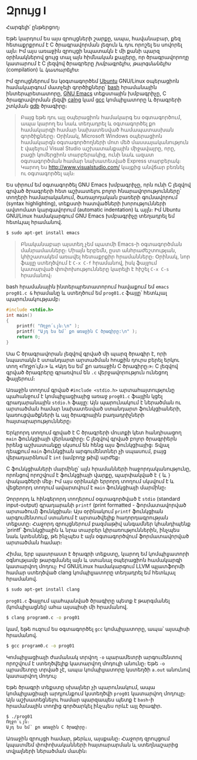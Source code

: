 # Զրույց I

Հարգելի՛ ընթերցող։

Եթե կարդում ես այս զրույցների շարքը, ապա, հավանաբար, քեզ հետաքրքրում է C ծրագրավորման լեզուն և դու որոշել ես սովորել այն։ Իմ այս առաջին զրույցի նպատակն է մի քանի պարզ օրինակներով ցույց տալ այն հիմնական քայլերը, որ ծրագրավորողը կատարում է C լեզվով ծրագրերը *խմբագրելիս*, *թարգմանելիս* (compilation) և *կատարելիս*։

Իմ զրույցներում ես կօգտագործեմ [Ubuntu](http://www.ubuntu.com/) GNU/Linux օպերացիոն համակարգում մատչելի գործիքները՝ [bash](https://www.gnu.org/software/bash/bash.html) հրամանային ինտերպրետատորը, [GNU Emacs](http://www.gnu.org/software/emacs/) տեքստային խմբագրիչը, C ծրագրավորման լեզվի [calng](http://clang.llvm.org/) կամ [gcc](http://gcc.gnu.org/) կոմպիլյատորը և ծրագրերի շտկման [gdb](http://www.gnu.org/software/gdb/) ծրագիրը։

> Բայց եթե դու այլ օպերացիոն համակարգ ես օգտագործում, ապա կարող ես նաև տեղադրել և օգտագործել քո համակարգի համար նախատեսված համապատասխան գործիքները։ Օրինակ, Microsoft Windows օպերացիոն համակարգն օգտագործողների մոտ մեծ մասսայականություն է վայելում Visual Studio աշխատանքային միջավայրը, որը, բացի կոմերցիոն տարբերակից, ունի նաև ազատ օգտագործման համար նախատեսված Express տարբերակ։ Կարող ես http://www.visualstudio.com/ կայքից անվճար բեռնել ու օգտագործել այն։ 

Ես սիրում եմ օգտագործել GNU Emacs խմբագրիչը, որն ունի C լեզվով գրված ծրագրերի հետ աշխատելու բոլոր հնարավորությունները՝ տողերի համարականում, ծառայողական բառերի գունավորում (syntax highlighting), տեքստի հատվածների խորությունների ավտոմատ կարգավորում (automatic indentation) և այլն։ Իմ Ubuntu GNU/Linux համակարգում GNU Emacs խմբագրիչը տեղադրել եմ հետևյալ հրամանով. 

```bash
$ sudo apt-get install emacs
```

> Բնականաբար այստեղ չեմ պատմի Emacs-ի օգտագործման մանրամասները։ Միայն երբեմն, ըստ անհրաժեշտության, կհիշատակեմ առավել հետաքրքիր հրամանները։ Օրինակ, նոր ֆայլը ստեղծվում է `C-x C-f` հրամանով, իսկ ֆայլում կատարված փոփոխությունները կարելի է հիշել `C-x C-s` հրամանով։ 

bash հրամանային ինտերպրետատորում հավաքում եմ `emacs prog01.c &` հրամանը և ստեղծում եմ `prog01.c` ֆայլը՝ հետևյալ պարունակությամբ։

```c
#include <stdio.h>
int main()
{
    printf( "Ողջո՛ւյն։\n" );
    printf( "Այդ ես եմ՝ քո առաջին C ծրագիրը:\n" );
    return 0;
}
```

Սա C ծրագրավորան լեզվով գրված մի պարզ ծրագիր է, որի նպատակն է ստանդարտ արտածման հոսքին դուրս բերել երկու տող «Ողջո՛ւյն։» և «Այդ ես եմ՝ քո առաջին C ծրագիրը։»։ C լեզվով գրված ծրագրերը գրառվում են `.c` վերջավորություն ունեցող ֆայլերում։

Առաջին տողում գրված `#include <stdio.h>` արտահայտությունը պահանջում է կոմպիլյացիայից առաջ `prog01.c` ֆայլին կցել գրադարանային `stdio.h` ֆայլը: Այն պարունակում է ներածման ու արտածման համար նախատեսված ստանդարտ ֆունկցիաների, կառուցվածքների և այլ ծրագրային բաղադրիչների հայտարարությունները։ 

Երկրորդ տողում գրված է C ծրագրերի մուտքի կետ հանդիսացող `main` ֆունկցիայի վերնագիրը։ C լեզվով գրված բոլոր ծրագրիերն իրենց աշխատանքը սկսում են հենց այս ֆունկցիայից։ Տվյալ դեպքում `main` ֆունկցիան արգումենտներ չի սպասում, բայց վերադարձնում է `int` (ամբողջ թիվ) արժեք։ 

C ֆունկցիաների մարմինը՝ այն հրամանների հաջորդականությունը, որոնցով որոշվում է ֆունկցիայի վարքը, պարփակված է `{` և `}` փակագծերի մեջ։ Իմ այս օրինակի երրորդ տողում սկսվում է և վեցերորդ տողում ավարտվում է `main` ֆունկցիայի մարմինը։

Չորրորդ և հինգերորդ տողերում օգտագործված է `stdio` (standard input-output) գրադարանի `printf` (print formatted - ֆորմատավորված արտածում) ֆունկցիան։ Այս օրինակում `printf` ֆունկցիան արգումենտում ստանում է արտածվելիք հաղորդագրության տեքստը։ Հաջորդ զրույցներում բազմաթիվ անգամներ կհանդիպենք ՝printf՝ ֆունկցիային և նրա տարբեր կիրառություններին, ինչպես նաև կտեսնենք, թե ինչպես է այն օգտագործվում ֆորմատավորված արտածման համար։


Հիմա, երբ պատրաստ է ծրագրի տեքստը, կարող եմ կոմպիլյատորի օգնությամբ թարգմանել այն և ստանալ օպերացիոն համակարգի կատարվող մոդուլ։ Իմ GNU/Linux համակարգում LLVM պլատֆորմի համար ստեղծված clang կոմպիլյատորը տեղադրել եմ հետևյալ հրամանով.

```bash
$ sudo apt-get install clang
```

`prog01.c` ֆայլում պահպանված ծրագիրը պետք է թարգմանել (կոմպիլյացնել) ահա այսպիսի մի հրամանով.

```bash
$ clang program0.c -o prog01
```

կամ, եթե ուզում ես օգտագործել `gcc` կոմպիլյատորը, ապա՝ այսպիսի հրամանով.

```bash
$ gcc program0.c -o prog01
```

Կոմպիլյացիայի ժամանակ տրվող `-o` պարամետրի արգումենտով որոշվում է ստեղծվելիք կատարվող մոդուլի անունը։ Եթե `-o` պրամետրը տրված չէ, ապա կոմպիլյատորը կստեղծի `a.out` անունով կատարվող մոդուլ։

Եթե ծրագրի տեքստը սխալներ չի պարունակում, ապա կոմպիլյացիայի արդյունքում կստեղծվի `prog01` կատարվող մոդուլը։ Այն աշխատեցնելու համար պարզապես պետք է `bash`-ի հրամանային տողից գործարկել ինչպես որևէ այլ ծրագիր.

```bash
$ ./prog01
Ողջո՛ւյն։
Այդ ես եմ՝ քո առաջին C ծրագիրը։
```

Առաջին զրույցի համար, թերևս, այսքանը։ Հաջորդ զրույցում կպատմեմ փոփոխականների հայտարարման և ստեղնաշարից տվյալների ներածման մասին։


